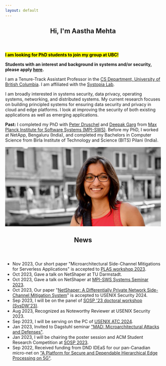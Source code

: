 ```yaml
---
layout: default
---
```

<!-- ### Aastha Mehta -->

<section id="banner">
  <div class="content">
  <!--
## About
  -->

  <header>
  <h1>Hi, I'm Aastha Mehta</h1>
  </header>
  <p><mark style="background-color:yellow"><b>I am looking for PhD students to join my group at UBC!</b></mark></p>

  <p><b>Students with an interest and background in systems and/or security, please apply <a href="https://www.cs.ubc.ca/students/grad/admissions">here</a>.</b></p>

  <p>I am a Tenure-Track Assistant Professor in the <a href="https://www.cs.ubc.ca/">CS Department, University of British Columbia</a>.
  I am affiliated with the <a href="https://systopia.cs.ubc.ca">Systopia Lab</a>.
  </p>

  <p>I am broadly interested in systems security, data privacy, operating systems, networking, and distributed systems. My current research focuses on building principled systems for ensuring data security and privacy in cloud and edge platforms. I look at improving the security of both existing applications as well as emerging applications.</p>
  <!--
  <p>I am broadly interested in systems security, data privacy, operating systems, networking, and distributed systems. I have worked on building <a href="http://thoth.mpi-sws.org/">systems</a> that enable online services to comply with data privacy and usage policies, and prevent accidental disclosures due to bugs and misconfigurations. More recently, I have been working on solutions to ensure privacy in Cloud services in the face of side-channel disclosures. Currently, I am also exploring systems for effective contact tracing and epidemic risk notification in the context of COVID-19.</p>
  -->

  <p><b>Past:</b> I completed my PhD with <a href="http://www.mpi-sws.org/~druschel/">Peter Druschel</a> and <a href="http://www.mpi-sws.org/~dg/">Deepak Garg</a> from <a href="http://www.mpi-sws.org/">Max Planck Institute for Software Systems (MPI-SWS)</a>. Before my PhD, I worked at NetApp, Bengaluru (India), and completed my Bachelors in Computer Science from Birla Institute of Technology and Science (BITS) Pilani (India).</p>

  </div>

  <span class="image object">
  <img src="imgs/Aastha_pic.jpg" class="wrap align-center">
  </span>
</section>

<!--
## Publications
To know more about our research, visit our [group web page](https://aasthakm.github.io/research/projects.html).

- Reconciling Security and Utility in Next Generation Epidemic Risk Mitigation System [\[PDF\]](https://arxiv.org/pdf/2011.08069.pdf)<br>
Pierfrancesco Ingo, Nichole Boufford, Ming Cheng Jiang, Rowan Lindsay, Roberta De Viti, Matthew Lentz, Gilles Barthe, Manuel Gomez-Rodriguez, Bernhard Schölkopf, Deepak Garg, Peter Druschel, **Aastha Mehta**<br>
Arxiv 2022.<br>
-->
<!-- <span style="font-size:12px;">*Authors listed in alphabetical order</span> -->

<!--
- Pacer: Network Side-Channel Mitigation in the Cloud [\[PDF\]](https://aasthakm.github.io/files/sec22-pacer.pdf) [\[Tech Report\]](https://arxiv.org/pdf/1908.11568.pdf) [\[Code\]](https://gitlab.mpi-sws.org/pacer)<br>
**Aastha Mehta**, Mohamed Alzayat, Roberta De Viti, Björn B. Brandenburg, Peter Druschel, Deepak Garg<br>
USENIX Security Symposium, 2022.

- Listening to Bluetooth Beacons for Epidemic Risk Mitigation* [\[PDF\]](https://www.nature.com/articles/s41598-022-09440-1.pdf)<br>
Gilles Barthe, Roberta De Viti, Peter Druschel, Deepak Garg, Manuel Gomez-Rodriguez, Pierfrancesco Ingo, Heiner Kremer, Matthew Lentz, Lars Lorch, **Aastha Mehta**, Bernhard Schölkopf<br>
Scientific Reports. 2022.<br>
<span style="font-size:12px;">*Authors listed in alphabetical order</span>

- PanCast: Listening to Bluetooth Beacons for Epidemic Risk Mitigation* [\[PDF\]](https://arxiv.org/pdf/2011.08069.pdf)<br>
Gilles Barthe, Roberta De Viti, Peter Druschel, Deepak Garg, Manuel Gomez-Rodriguez, Pierfrancesco Ingo, Matthew Lentz, **Aastha Mehta**, Bernhard Schölkopf<br>
White Paper, 2020.<br>
<span style="font-size:12px;">*Authors listed in alphabetical order</span>

- Ensuring Compliance with Data Privacy and Usage Policies in Online Services [\[PDF\]](https://aasthakm.github.io/files/AasthaMehta-PhDThesis-2020.pdf)<br>
**Aastha Mehta**<br>
PhD Thesis, 2020.
-->
<!-- http://dx.doi.org/10.22028/D291-32673 -->

<!--
- Qapla: Policy compliance for database-backed systems [\[PDF\]](https://aasthakm.github.io/files/sec17-qapla.pdf) [\[Code\]](https://github.com/aasthakm/qapla)<br>
**Aastha Mehta**, Eslam Elnikety, Katura Harvey, Deepak Garg, Peter Druschel<br>
USENIX Security Symposium, 2017.

- Thoth: Comprehensive Policy Compliance in Data Retrieval Systems [\[PDF\]](https://aasthakm.github.io/files/sec16-thoth.pdf)<br>
Eslam Elnikety, **Aastha Mehta**, Anjo Vahldiek-Oberwagner, Deepak Garg, Peter Druschel<br>
USENIX Security Symposium, 2016.

- Oblivious Multi-Party Machine Learning on Trusted Processors [\[PDF\]](https://aasthakm.github.io/files/sec16-oblivML.pdf)<br>
Olga Ohrimenko, Felix Schuster, Cédric Fournet, **Aastha Mehta**, Sebastian Nowozin, Kapil Vaswani, Manuel Costa<br>
USENIX Security Symposium, 2016.

- Guardat: Enforcing data policies at the storage layer [\[PDF\]](https://aasthakm.github.io/files/eurosys15-guardat.pdf)<br>
Anjo Vahldiek, Eslam Elnikety, **Aastha Mehta**, Deepak Garg, Peter Druschel, Ansley Post, Rodrigo Rodriguez, Johannes Gehrke<br>
European Conference on Computer Systems (EuroSys), 2015.

- HDFS Space Consolidation<br>
**Aastha Mehta**, Deepti Banka, Kartheek Muthyala, Priya Sehgal, Ajay Bakre<br>
Student Research Symposium, International Conference on High Performance Computing (HiPC), 2011.
-->

<!--
## Group

#### Current
- Amir Sabzi (MSc, 2021 -)
- Praveen Gupta (MSc, 2022 -)
- Rut Vora (MSc, 2022 -)
- Yayu Wang (MSc, 2022 -)

#### Past
- Tanya Prasad (MITACS Intern 2022 and UG Hons. Thesis, BITS Pilani, 2022 - 2023)
- Aanandi Siddharth (UG research, 2022)
- Kasra Kamal (UG Honors Thesis, 2022, received [Rick Sample Memorial Award in CS](https://www.cs.ubc.ca/award/2022/05/rick-sample-memorial-award-computer-science))
- Gokce Dilek (UG research, 2022)
- Jae Han (Ryan) Kim (UG research, 2022)
- Nichole Boufford (UG research, 2021)
- Chenhao Xu (UG research, 2021)
- Gwangkul (David) Kim (UG research, 2021)
- Rowan Lindsay (UG research, 2021)
- Ming Cheng Jiang (UG research, 2021)
-->

<!--
## Collaborators
Pierfrancesco Ingo, Mathias Lécuyer, Margo Seltzer, Swati Goswami,
Mohammad Shahrad, Arshia Moghimi, David Lie, Eyal De Lara, Oana Balmau, Julien Gascon-Samson
-->

<!--
## Teaching

- Instructor, CPSC 317: Internet Computing<br>
Winter Term 2, Jan 2023

- Instructor, [CPSC 538M: Systems Security](https://aasthakm.github.io/courses/cpsc538m.html) (UBC Graduate Course)<br>
Winter Term 1, Sep 2022

- Instructor, [CPSC 538M: Security and Privacy in the Era of Side Channels](https://aasthakm.github.io/courses/2021w1/cpsc538m.html) (UBC Graduate Course)<br>
Winter Term 1, Sep 2021

- Co-Instructor, [Operating Systems](https://courses.mpi-sws.org/os-ws19/) (UdS Graduate Core Course)<br>
Winter 2019

- Teaching Assistant, [Information Flow Control Systems](https://people.mpi-sws.org/~dg/teaching/ifcs2016/ifcs2016.html) (UdS Graduate Seminar)<br>
Summer 2016

- Teaching Assistant, [Operating Systems](http://courses.mpi-sws.org/os-ss13/) (UdS Graduate Core Course)<br>
Summer 2013
-->

<!--
## Service

**Program Committee**
-->
<!--**2023:**-->
<!--
- [SysTex 2023](https://systex.cs.fau.de/systex23/)
- [USENIX Security 2023](https://www.usenix.org/conference/usenixsecurity23)
- [Oakland S&P 2023](https://www.ieee-security.org/TC/SP2023/)
- [JSys (System Security area)](https://www.jsys.org/cfp_security/)
-->
<!--**2022:**-->
<!--
- [EuroSys 2022](https://2022.eurosys.org/calls/call-for-papers/)
- [ASPLOS 2022](https://asplos-conference.org/)
- [USENIX Security 2022](https://www.usenix.org/conference/usenixsecurity22)
-->
<!--**2021:**-->
<!--
- [Systor 2021](https://www.systor.org/2021/)
- [EuroSys 2021](https://2021.eurosys.org/)
- [EuroDW 2021](https://2021.eurosys.org/workshops.html#workshops)
- [PriSC 2021](https://popl21.sigplan.org/home/prisc-2021)
-->
<!--**2020:**-->
<!--
- [Middleware Doctoral Symposium 2020](https://2020.middleware-conference.org/call-for-doctoral-symposium.html)
  
**Organizer**

- [ACM Student Research Competition @ SOSP 2023](https://src.acm.org/about)
- [Poster session @ SOSP 2023](https://sosp2023.mpi-sws.org/)
- [OSDI 2020 Mentoring Program](https://www.usenix.org/conference/osdi20/mentorship) (Co-organized with Natacha Crooks, Malte Schwarzkopf)

**Mentor**

- [SOSP 2019 Mentoring Program](https://sosp19.rcs.uwaterloo.ca/mentoring.html)
-->

<section>
  <header class="major">
  <h2> News </h2>
  </header>
  <div class="content">
  <ul class="content">
  <li>Nov 2023, Our short paper "Microarchitectural Side-Channel Mitigations for
  Serverless Applications" is accepted to <a href="https://plas23.github.io/">PLAS workshop 2023</a>.</li>
  <li>Oct 2023, Gave a talk on NetShaper at TU Darmstadt.</li>
  <li>Oct 2023, Gave a talk on NetShaper at <a
  href="http://shlink.mpi-sws.org/systems-seminar-2023">MPI-SWS Systems Seminar 2023</a>.</li>
  <li>Oct 2023, Our paper "<a href="https://arxiv.org/pdf/2310.06293.pdf">NetShaper: A Differentially Private Network Side-Channel Mitigation System</a>" is accepted to USENIX Security 2024.</li>
  <li>Sep 2023, I will be on the panel of <a href="https://sysdw23.github.io/">SOSP '23 doctoral workshop (SysDW'23)</a>.</li>
  <li>Aug 2023, Recognized as Noteworthy Reviewer at USENIX Security 2023.</li>
  <li>Sep 2023, I will be serving on the PC of <a
  href="https://www.usenix.org/conference/atc24">USENIX ATC 2024</a>.</li>
  <li>Jan 2023, Invited to Dagstuhl seminar <a href="https://www.dagstuhl.de/en/seminars/seminar-calendar/seminar-details/23481">"MAD: Microarchitectural Attacks and Defenses"</a>.</li>
  <li>Jan 2023, I will be chairing the poster session and ACM Student Research
  Competition at <a href="https://sosp2023.mpi-sws.org/">SOSP 2023</a>.</li>
  <li>Sep 2022, Received funding from DND IDEaS for our pan-Canadian micro-net on <a href="https://www.cs.ubc.ca/news/2022/09/15m-canadas-department-national-defence-fund-development-5g-edge-computing-research-network">"A Platform for
  Secure and Dependable Hierarchical Edge Processing on 5G"</a>.</li>

<!--
  <li>Aug 2022, Invited to give a talk at IIT Delhi.</li>
- Dec 2021, Received NSERC Defense Supplement for Discovery Grant.
- Apr 2021, Received NSERC Discovery Grant.
- Mar 2021, Invited to give a talk at IIT Kharagpur
</section>
-->

<!--
## Awards & Honors
- Received NSERC Discovery Grant (2021-2026) with a Defense Supplement (2021-2024).
- Selected for [Rising Stars Workshop in EECS](https://risingstars18-eecs.mit.edu/). Oct 2018.
- Selected for [Heidelberg Laureate Forum (HLF)](https://www.heidelberg-laureate-forum.org/event_2016/). My [Q&A with 6 out of 200](https://scilogs.spektrum.de/hlf/2499-2/) at HLF. Aug 2016.
-->

<!--
## Contact
-->
<!-- \<first name\>k\<last initial\>[AT]cs.ubc.ca -->
<!--
[first name]k[last initial]@cs.ubc.ca
-->
